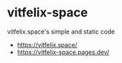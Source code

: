 # vitfelix-space
vitfelix.space's simple and static code
- https://vitfelix.space/
- https://vitfelix-space.pages.dev/
